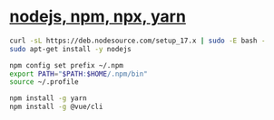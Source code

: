 # [nodejs, npm, npx, yarn](https://github.com/nodesource/distributions/blob/master/README.md#installation-instructions)
```zsh
curl -sL https://deb.nodesource.com/setup_17.x | sudo -E bash -
sudo apt-get install -y nodejs

npm config set prefix ~/.npm
export PATH="$PATH:$HOME/.npm/bin"
source ~/.profile

npm install -g yarn
npm install -g @vue/cli
```
